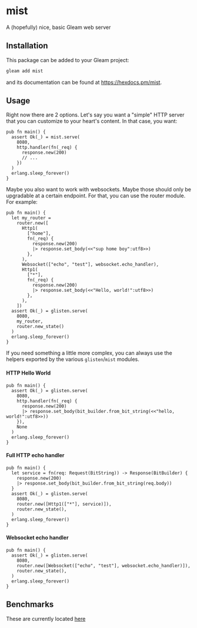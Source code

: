 # mist

A (hopefully) nice, basic Gleam web server

## Installation

This package can be added to your Gleam project:

```sh
gleam add mist
```

and its documentation can be found at <https://hexdocs.pm/mist>.

## Usage

Right now there are 2 options.  Let's say you want a "simple" HTTP server that
you can customize to your heart's content.  In that case, you want:

```gleam
pub fn main() {
  assert Ok(_) = mist.serve(
    8080,
    http.handler(fn(_req) {
      response.new(200)
      // ...
    })
  )
  erlang.sleep_forever()
}
```

Maybe you also want to work with websockets.  Maybe those should only be
upgradable at a certain endpoint.  For that, you can use the router module.
For example:

```gleam
pub fn main() {
  let my_router =
    router.new([
      Http1(
        ["home"],
        fn(_req) {
          response.new(200)
          |> response.set_body(<<"sup home boy":utf8>>)
        },
      ),
      Websocket(["echo", "test"], websocket.echo_handler),
      Http1(
        ["*"],
        fn(_req) {
          response.new(200)
          |> response.set_body(<<"Hello, world!":utf8>>)
        },
      ),
    ])
  assert Ok(_) = glisten.serve(
    8080,
    my_router,
    router.new_state()
  )
  erlang.sleep_forever()
}
```

If you need something a little more complex, you can always use the helpers
exported by the various `glisten`/`mist` modules.

#### HTTP Hello World
```gleam
pub fn main() {
  assert Ok(_) = glisten.serve(
    8080,
    http.handler(fn(_req) {
      response.new(200)
      |> response.set_body(bit_builder.from_bit_string(<<"hello, world!":utf8>>))
    }),
    None
  )
  erlang.sleep_forever()
}
```

#### Full HTTP echo handler
```gleam
pub fn main() {
  let service = fn(req: Request(BitString)) -> Response(BitBuilder) {
    response.new(200)
    |> response.set_body(bit_builder.from_bit_string(req.body))
  }
  assert Ok(_) = glisten.serve(
    8080,
    router.new([Http1(["*"], service)]),
    router.new_state(),
  )
  erlang.sleep_forever()
}
```

#### Websocket echo handler
```gleam
pub fn main() {
  assert Ok(_) = glisten.serve(
    8080,
    router.new([Websocket(["echo", "test"], websocket.echo_handler)]),
    router.new_state(),
  )
  erlang.sleep_forever()
}
```

## Benchmarks

These are currently located [here](https://github.com/rawhat/http-benchmarks)
